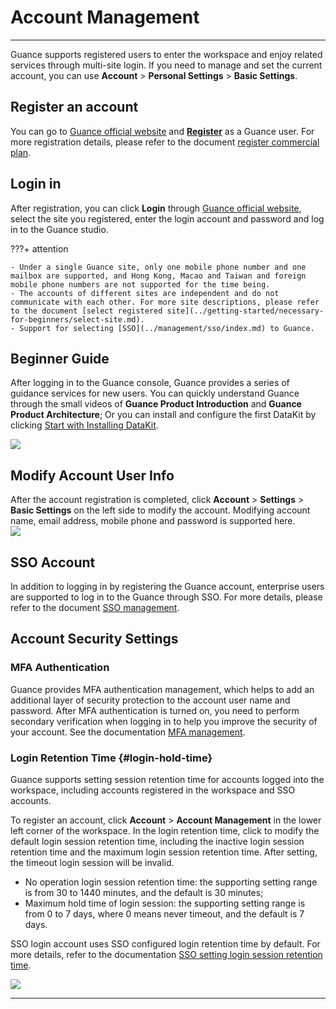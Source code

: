 # Account Management
---

Guance supports registered users to enter the workspace and enjoy related services through multi-site login. If you need to manage and set the current account, you can use **Account** > **Personal Settings** > **Basic Settings**.


## Register an account

You can go to [Guance official website](https://www.guance.com/) and **[Register](https://auth.guance.com/businessRegister)** as a Guance user. For more registration details, please refer to the document [register commercial plan](../billing/commercial-register.md).

## Login in

After registration, you can click **Login** through [Guance official website](https://www.guance.com/), select the site you registered, enter the login account and password and log in to the Guance studio.

???+ attention

    - Under a single Guance site, only one mobile phone number and one mailbox are supported, and Hong Kong, Macao and Taiwan and foreign mobile phone numbers are not supported for the time being.
    - The accounts of different sites are independent and do not communicate with each other. For more site descriptions, please refer to the document [select registered site](../getting-started/necessary-for-beginners/select-site.md).
    - Support for selecting [SSO](../management/sso/index.md) to Guance.

## Beginner Guide

After logging in to the Guance console, Guance provides a series of guidance services for new users. You can quickly understand Guance through the small videos of **Guance Product Introduction** and **Guance Product Architecture**; Or you can install and configure the first DataKit by clicking [Start with Installing DataKit](../datakit/datakit-install.md).

![](img/1-free-start-1109.png)


## Modify Account User Info


After the account registration is completed, click **Account** > **Settings** > **Basic Settings** on the left side to modify the account. Modifying account name, email address, mobile phone and password is supported here.<br />![](img/1-space-1130.png)


## SSO Account

In addition to logging in by registering the Guance account, enterprise users are supported to log in to the Guance through SSO. For more details, please refer to the document [SSO management](../management/sso/index.md).

## Account Security Settings

### MFA Authentication

Guance provides MFA authentication management, which helps to add an additional layer of security protection to the account user name and password. After MFA authentication is turned on, you need to perform secondary verification when logging in to help you improve the security of your account. See the documentation [MFA management](mfa-management.md).

### Login Retention Time {#login-hold-time}

Guance supports setting session retention time for accounts logged into the workspace, including accounts registered in the workspace and SSO accounts.

To register an account, click **Account** > **Account Management** in the lower left corner of the workspace. In the login retention time, click to modify the default login session retention time, including the inactive login session retention time and the maximum login session retention time. After setting, the timeout login session will be invalid.

- No operation login session retention time: the supporting setting range is from 30 to 1440 minutes, and the default is 30 minutes;
- Maximum hold time of login session: the supporting setting range is from 0 to 7 days, where 0 means never timeout, and the default is 7 days.

SSO login account uses SSO configured login retention time by default. For more details, refer to the documentation [SSO setting login session retention time](../management/sso/index.md#login-hold-time).

![](img/6.mfa_2.1.png)



---


